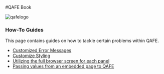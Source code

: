 #QAFE Book

![qafelogo](http://www.qafe.com/wp-content/themes/qafe2013/img/logo.png)

### How-To Guides
This page contains guides on how to tackle certain problems within QAFE.

* [Customized Error Messages](08_01_CustomizedErrorMessages.md)
* [Customize Styling](08_02_CustomizeStyling.md)
* [Utilizing the full browser screen for each panel](08_03_UtilizingBrowserScreen.md)
* [Passing values from an embedded page to QAFE](08_04_ValuesEmbeddedPageToQAFE.md)
